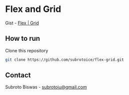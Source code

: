 # Flex and Grid

Gist - [Flex | Grid](https://gist.github.com/subrotoice/128411f202c40fd35346d6995102c109)

<!-- HOW TO RUN -->

## How to run

Clone this repository

```sh
git clone https://github.com/subrotoice/flex-grid.git
```

<!-- CONTACT -->

## Contact

Subroto Biswas - [subrotoiu@gmail.com](mailto:subrotoiu@gmail.com)
